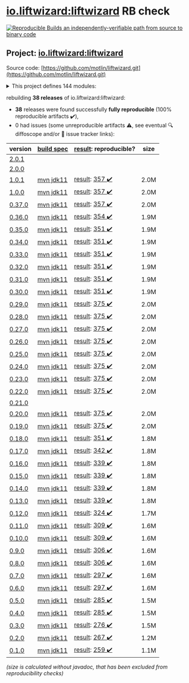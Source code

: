 [io.liftwizard:liftwizard](https://central.sonatype.com/artifact/io.liftwizard/liftwizard/1.0.1/versions) RB check
=======

[![Reproducible Builds](https://reproducible-builds.org/images/logos/rb.svg) an independently-verifiable path from source to binary code](https://reproducible-builds.org/)

## Project: [io.liftwizard:liftwizard](https://central.sonatype.com/artifact/io.liftwizard/liftwizard/1.0.1/versions)

Source code: [https://github.com/motlin/liftwizard.git](https://github.com/motlin/liftwizard.git)

<details><summary>This project defines 144 modules:</summary>

* [io.liftwizard:docs](https://central.sonatype.com/artifact/io.liftwizard/docs/1.0.1)
* [io.liftwizard:liftwizard](https://central.sonatype.com/artifact/io.liftwizard/liftwizard/1.0.1)
* [io.liftwizard:liftwizard-ansi-color-strip](https://central.sonatype.com/artifact/io.liftwizard/liftwizard-ansi-color-strip/1.0.1)
* [io.liftwizard:liftwizard-application](https://central.sonatype.com/artifact/io.liftwizard/liftwizard-application/1.0.1)
* [io.liftwizard:liftwizard-auth](https://central.sonatype.com/artifact/io.liftwizard/liftwizard-auth/1.0.1)
* [io.liftwizard:liftwizard-bom](https://central.sonatype.com/artifact/io.liftwizard/liftwizard-bom/1.0.1)
* [io.liftwizard:liftwizard-bundle](https://central.sonatype.com/artifact/io.liftwizard/liftwizard-bundle/1.0.1)
* [io.liftwizard:liftwizard-bundle-auth-filter](https://central.sonatype.com/artifact/io.liftwizard/liftwizard-bundle-auth-filter/1.0.1)
* [io.liftwizard:liftwizard-bundle-clock](https://central.sonatype.com/artifact/io.liftwizard/liftwizard-bundle-clock/1.0.1)
* [io.liftwizard:liftwizard-bundle-connection-manager](https://central.sonatype.com/artifact/io.liftwizard/liftwizard-bundle-connection-manager/1.0.1)
* [io.liftwizard:liftwizard-bundle-connection-manager-holder](https://central.sonatype.com/artifact/io.liftwizard/liftwizard-bundle-connection-manager-holder/1.0.1)
* [io.liftwizard:liftwizard-bundle-cors](https://central.sonatype.com/artifact/io.liftwizard/liftwizard-bundle-cors/1.0.1)
* [io.liftwizard:liftwizard-bundle-ddl-executor](https://central.sonatype.com/artifact/io.liftwizard/liftwizard-bundle-ddl-executor/1.0.1)
* [io.liftwizard:liftwizard-bundle-dynamic-bundles](https://central.sonatype.com/artifact/io.liftwizard/liftwizard-bundle-dynamic-bundles/1.0.1)
* [io.liftwizard:liftwizard-bundle-environment-config](https://central.sonatype.com/artifact/io.liftwizard/liftwizard-bundle-environment-config/1.0.1)
* [io.liftwizard:liftwizard-bundle-graphql](https://central.sonatype.com/artifact/io.liftwizard/liftwizard-bundle-graphql/1.0.1)
* [io.liftwizard:liftwizard-bundle-h2](https://central.sonatype.com/artifact/io.liftwizard/liftwizard-bundle-h2/1.0.1)
* [io.liftwizard:liftwizard-bundle-healthcheck-common-pool](https://central.sonatype.com/artifact/io.liftwizard/liftwizard-bundle-healthcheck-common-pool/1.0.1)
* [io.liftwizard:liftwizard-bundle-liquibase-migration](https://central.sonatype.com/artifact/io.liftwizard/liftwizard-bundle-liquibase-migration/1.0.1)
* [io.liftwizard:liftwizard-bundle-logging-config](https://central.sonatype.com/artifact/io.liftwizard/liftwizard-bundle-logging-config/1.0.1)
* [io.liftwizard:liftwizard-bundle-logging-http](https://central.sonatype.com/artifact/io.liftwizard/liftwizard-bundle-logging-http/1.0.1)
* [io.liftwizard:liftwizard-bundle-logging-uncaught-exception-handler](https://central.sonatype.com/artifact/io.liftwizard/liftwizard-bundle-logging-uncaught-exception-handler/1.0.1)
* [io.liftwizard:liftwizard-bundle-named-data-source](https://central.sonatype.com/artifact/io.liftwizard/liftwizard-bundle-named-data-source/1.0.1)
* [io.liftwizard:liftwizard-bundle-object-mapper](https://central.sonatype.com/artifact/io.liftwizard/liftwizard-bundle-object-mapper/1.0.1)
* [io.liftwizard:liftwizard-bundle-prioritized-api](https://central.sonatype.com/artifact/io.liftwizard/liftwizard-bundle-prioritized-api/1.0.1)
* [io.liftwizard:liftwizard-bundle-reladomo](https://central.sonatype.com/artifact/io.liftwizard/liftwizard-bundle-reladomo/1.0.1)
* [io.liftwizard:liftwizard-bundle-system-properties](https://central.sonatype.com/artifact/io.liftwizard/liftwizard-bundle-system-properties/1.0.1)
* [io.liftwizard:liftwizard-bundle-uuid](https://central.sonatype.com/artifact/io.liftwizard/liftwizard-bundle-uuid/1.0.1)
* [io.liftwizard:liftwizard-clock](https://central.sonatype.com/artifact/io.liftwizard/liftwizard-clock/1.0.1)
* [io.liftwizard:liftwizard-clock-incrementing](https://central.sonatype.com/artifact/io.liftwizard/liftwizard-clock-incrementing/1.0.1)
* [io.liftwizard:liftwizard-config](https://central.sonatype.com/artifact/io.liftwizard/liftwizard-config/1.0.1)
* [io.liftwizard:liftwizard-config-auth-filter](https://central.sonatype.com/artifact/io.liftwizard/liftwizard-config-auth-filter/1.0.1)
* [io.liftwizard:liftwizard-config-auth-filter-firebase](https://central.sonatype.com/artifact/io.liftwizard/liftwizard-config-auth-filter-firebase/1.0.1)
* [io.liftwizard:liftwizard-config-auth-filter-header](https://central.sonatype.com/artifact/io.liftwizard/liftwizard-config-auth-filter-header/1.0.1)
* [io.liftwizard:liftwizard-config-auth-filter-impersonation](https://central.sonatype.com/artifact/io.liftwizard/liftwizard-config-auth-filter-impersonation/1.0.1)
* [io.liftwizard:liftwizard-config-clock](https://central.sonatype.com/artifact/io.liftwizard/liftwizard-config-clock/1.0.1)
* [io.liftwizard:liftwizard-config-clock-fixed](https://central.sonatype.com/artifact/io.liftwizard/liftwizard-config-clock-fixed/1.0.1)
* [io.liftwizard:liftwizard-config-clock-incrementing](https://central.sonatype.com/artifact/io.liftwizard/liftwizard-config-clock-incrementing/1.0.1)
* [io.liftwizard:liftwizard-config-clock-system](https://central.sonatype.com/artifact/io.liftwizard/liftwizard-config-clock-system/1.0.1)
* [io.liftwizard:liftwizard-config-connection-manager](https://central.sonatype.com/artifact/io.liftwizard/liftwizard-config-connection-manager/1.0.1)
* [io.liftwizard:liftwizard-config-cors](https://central.sonatype.com/artifact/io.liftwizard/liftwizard-config-cors/1.0.1)
* [io.liftwizard:liftwizard-config-data-source](https://central.sonatype.com/artifact/io.liftwizard/liftwizard-config-data-source/1.0.1)
* [io.liftwizard:liftwizard-config-ddl-executor](https://central.sonatype.com/artifact/io.liftwizard/liftwizard-config-ddl-executor/1.0.1)
* [io.liftwizard:liftwizard-config-enabled](https://central.sonatype.com/artifact/io.liftwizard/liftwizard-config-enabled/1.0.1)
* [io.liftwizard:liftwizard-config-executor-service](https://central.sonatype.com/artifact/io.liftwizard/liftwizard-config-executor-service/1.0.1)
* [io.liftwizard:liftwizard-config-graphql](https://central.sonatype.com/artifact/io.liftwizard/liftwizard-config-graphql/1.0.1)
* [io.liftwizard:liftwizard-config-h2](https://central.sonatype.com/artifact/io.liftwizard/liftwizard-config-h2/1.0.1)
* [io.liftwizard:liftwizard-config-healthcheck-common-pool](https://central.sonatype.com/artifact/io.liftwizard/liftwizard-config-healthcheck-common-pool/1.0.1)
* [io.liftwizard:liftwizard-config-liquibase-migration](https://central.sonatype.com/artifact/io.liftwizard/liftwizard-config-liquibase-migration/1.0.1)
* [io.liftwizard:liftwizard-config-logging-buffered](https://central.sonatype.com/artifact/io.liftwizard/liftwizard-config-logging-buffered/1.0.1)
* [io.liftwizard:liftwizard-config-logging-config](https://central.sonatype.com/artifact/io.liftwizard/liftwizard-config-logging-config/1.0.1)
* [io.liftwizard:liftwizard-config-logging-filter-janino](https://central.sonatype.com/artifact/io.liftwizard/liftwizard-config-logging-filter-janino/1.0.1)
* [io.liftwizard:liftwizard-config-logging-filter-requesturl](https://central.sonatype.com/artifact/io.liftwizard/liftwizard-config-logging-filter-requesturl/1.0.1)
* [io.liftwizard:liftwizard-config-logging-http](https://central.sonatype.com/artifact/io.liftwizard/liftwizard-config-logging-http/1.0.1)
* [io.liftwizard:liftwizard-config-logging-logstash](https://central.sonatype.com/artifact/io.liftwizard/liftwizard-config-logging-logstash/1.0.1)
* [io.liftwizard:liftwizard-config-logging-logstash-console](https://central.sonatype.com/artifact/io.liftwizard/liftwizard-config-logging-logstash-console/1.0.1)
* [io.liftwizard:liftwizard-config-logging-logstash-encoder](https://central.sonatype.com/artifact/io.liftwizard/liftwizard-config-logging-logstash-encoder/1.0.1)
* [io.liftwizard:liftwizard-config-logging-logstash-file](https://central.sonatype.com/artifact/io.liftwizard/liftwizard-config-logging-logstash-file/1.0.1)
* [io.liftwizard:liftwizard-config-logging-logzio](https://central.sonatype.com/artifact/io.liftwizard/liftwizard-config-logging-logzio/1.0.1)
* [io.liftwizard:liftwizard-config-metrics-reporter-log4j](https://central.sonatype.com/artifact/io.liftwizard/liftwizard-config-metrics-reporter-log4j/1.0.1)
* [io.liftwizard:liftwizard-config-metrics-reporter-logback](https://central.sonatype.com/artifact/io.liftwizard/liftwizard-config-metrics-reporter-logback/1.0.1)
* [io.liftwizard:liftwizard-config-metrics-reporter-slf4j](https://central.sonatype.com/artifact/io.liftwizard/liftwizard-config-metrics-reporter-slf4j/1.0.1)
* [io.liftwizard:liftwizard-config-object-mapper](https://central.sonatype.com/artifact/io.liftwizard/liftwizard-config-object-mapper/1.0.1)
* [io.liftwizard:liftwizard-config-reladomo](https://central.sonatype.com/artifact/io.liftwizard/liftwizard-config-reladomo/1.0.1)
* [io.liftwizard:liftwizard-config-system-properties](https://central.sonatype.com/artifact/io.liftwizard/liftwizard-config-system-properties/1.0.1)
* [io.liftwizard:liftwizard-config-uuid](https://central.sonatype.com/artifact/io.liftwizard/liftwizard-config-uuid/1.0.1)
* [io.liftwizard:liftwizard-config-uuid-seed](https://central.sonatype.com/artifact/io.liftwizard/liftwizard-config-uuid-seed/1.0.1)
* [io.liftwizard:liftwizard-config-uuid-system](https://central.sonatype.com/artifact/io.liftwizard/liftwizard-config-uuid-system/1.0.1)
* [io.liftwizard:liftwizard-configuration-factory-json](https://central.sonatype.com/artifact/io.liftwizard/liftwizard-configuration-factory-json/1.0.1)
* [io.liftwizard:liftwizard-connection-manager](https://central.sonatype.com/artifact/io.liftwizard/liftwizard-connection-manager/1.0.1)
* [io.liftwizard:liftwizard-connection-manager-h2-memory](https://central.sonatype.com/artifact/io.liftwizard/liftwizard-connection-manager-h2-memory/1.0.1)
* [io.liftwizard:liftwizard-connection-manager-heroku](https://central.sonatype.com/artifact/io.liftwizard/liftwizard-connection-manager-heroku/1.0.1)
* [io.liftwizard:liftwizard-connection-manager-holder](https://central.sonatype.com/artifact/io.liftwizard/liftwizard-connection-manager-holder/1.0.1)
* [io.liftwizard:liftwizard-ddl-executor](https://central.sonatype.com/artifact/io.liftwizard/liftwizard-ddl-executor/1.0.1)
* [io.liftwizard:liftwizard-dependencies](https://central.sonatype.com/artifact/io.liftwizard/liftwizard-dependencies/1.0.1)
* [io.liftwizard:liftwizard-example-resources](https://central.sonatype.com/artifact/io.liftwizard/liftwizard-example-resources/1.0.1)
* [io.liftwizard:liftwizard-firebase-dependencies](https://central.sonatype.com/artifact/io.liftwizard/liftwizard-firebase-dependencies/1.0.1)
* [io.liftwizard:liftwizard-generator-plugins](https://central.sonatype.com/artifact/io.liftwizard/liftwizard-generator-plugins/1.0.1)
* [io.liftwizard:liftwizard-generator-reladomo-code-plugin](https://central.sonatype.com/artifact/io.liftwizard/liftwizard-generator-reladomo-code-plugin/1.0.1)
* [io.liftwizard:liftwizard-generator-reladomo-database-plugin](https://central.sonatype.com/artifact/io.liftwizard/liftwizard-generator-reladomo-database-plugin/1.0.1)
* [io.liftwizard:liftwizard-generator-xsd2bean-plugin](https://central.sonatype.com/artifact/io.liftwizard/liftwizard-generator-xsd2bean-plugin/1.0.1)
* [io.liftwizard:liftwizard-graphql](https://central.sonatype.com/artifact/io.liftwizard/liftwizard-graphql/1.0.1)
* [io.liftwizard:liftwizard-graphql-data-fetcher](https://central.sonatype.com/artifact/io.liftwizard/liftwizard-graphql-data-fetcher/1.0.1)
* [io.liftwizard:liftwizard-graphql-data-fetcher-async](https://central.sonatype.com/artifact/io.liftwizard/liftwizard-graphql-data-fetcher-async/1.0.1)
* [io.liftwizard:liftwizard-graphql-exception](https://central.sonatype.com/artifact/io.liftwizard/liftwizard-graphql-exception/1.0.1)
* [io.liftwizard:liftwizard-graphql-finder-fetcher](https://central.sonatype.com/artifact/io.liftwizard/liftwizard-graphql-finder-fetcher/1.0.1)
* [io.liftwizard:liftwizard-graphql-instrumentation](https://central.sonatype.com/artifact/io.liftwizard/liftwizard-graphql-instrumentation/1.0.1)
* [io.liftwizard:liftwizard-graphql-instrumentation-logging](https://central.sonatype.com/artifact/io.liftwizard/liftwizard-graphql-instrumentation-logging/1.0.1)
* [io.liftwizard:liftwizard-graphql-instrumentation-metrics](https://central.sonatype.com/artifact/io.liftwizard/liftwizard-graphql-instrumentation-metrics/1.0.1)
* [io.liftwizard:liftwizard-graphql-operation-fetcher](https://central.sonatype.com/artifact/io.liftwizard/liftwizard-graphql-operation-fetcher/1.0.1)
* [io.liftwizard:liftwizard-graphql-reladomo-meta](https://central.sonatype.com/artifact/io.liftwizard/liftwizard-graphql-reladomo-meta/1.0.1)
* [io.liftwizard:liftwizard-graphql-scalar-temporal](https://central.sonatype.com/artifact/io.liftwizard/liftwizard-graphql-scalar-temporal/1.0.1)
* [io.liftwizard:liftwizard-healthcheck-common-pool](https://central.sonatype.com/artifact/io.liftwizard/liftwizard-healthcheck-common-pool/1.0.1)
* [io.liftwizard:liftwizard-healthcheck-reladomo](https://central.sonatype.com/artifact/io.liftwizard/liftwizard-healthcheck-reladomo/1.0.1)
* [io.liftwizard:liftwizard-jackson](https://central.sonatype.com/artifact/io.liftwizard/liftwizard-jackson/1.0.1)
* [io.liftwizard:liftwizard-jackson-config](https://central.sonatype.com/artifact/io.liftwizard/liftwizard-jackson-config/1.0.1)
* [io.liftwizard:liftwizard-jackson-pretty-printer](https://central.sonatype.com/artifact/io.liftwizard/liftwizard-jackson-pretty-printer/1.0.1)
* [io.liftwizard:liftwizard-jetty-admin-login-service](https://central.sonatype.com/artifact/io.liftwizard/liftwizard-jetty-admin-login-service/1.0.1)
* [io.liftwizard:liftwizard-junit-rule-log-marker](https://central.sonatype.com/artifact/io.liftwizard/liftwizard-junit-rule-log-marker/1.0.1)
* [io.liftwizard:liftwizard-junit-rule-match-file](https://central.sonatype.com/artifact/io.liftwizard/liftwizard-junit-rule-match-file/1.0.1)
* [io.liftwizard:liftwizard-junit-rule-match-json](https://central.sonatype.com/artifact/io.liftwizard/liftwizard-junit-rule-match-json/1.0.1)
* [io.liftwizard:liftwizard-logging](https://central.sonatype.com/artifact/io.liftwizard/liftwizard-logging/1.0.1)
* [io.liftwizard:liftwizard-logging-buffered-appender](https://central.sonatype.com/artifact/io.liftwizard/liftwizard-logging-buffered-appender/1.0.1)
* [io.liftwizard:liftwizard-logging-filter-requesturl](https://central.sonatype.com/artifact/io.liftwizard/liftwizard-logging-filter-requesturl/1.0.1)
* [io.liftwizard:liftwizard-logging-mdc-closeable](https://central.sonatype.com/artifact/io.liftwizard/liftwizard-logging-mdc-closeable/1.0.1)
* [io.liftwizard:liftwizard-logging-p6spy](https://central.sonatype.com/artifact/io.liftwizard/liftwizard-logging-p6spy/1.0.1)
* [io.liftwizard:liftwizard-logging-uncaught-exception-handler](https://central.sonatype.com/artifact/io.liftwizard/liftwizard-logging-uncaught-exception-handler/1.0.1)
* [io.liftwizard:liftwizard-maven-build](https://central.sonatype.com/artifact/io.liftwizard/liftwizard-maven-build/1.0.1)
* [io.liftwizard:liftwizard-maven-reladomo-logger](https://central.sonatype.com/artifact/io.liftwizard/liftwizard-maven-reladomo-logger/1.0.1)
* [io.liftwizard:liftwizard-metrics-reporter-log4j](https://central.sonatype.com/artifact/io.liftwizard/liftwizard-metrics-reporter-log4j/1.0.1)
* [io.liftwizard:liftwizard-metrics-reporter-slf4j](https://central.sonatype.com/artifact/io.liftwizard/liftwizard-metrics-reporter-slf4j/1.0.1)
* [io.liftwizard:liftwizard-named-data-source-factory](https://central.sonatype.com/artifact/io.liftwizard/liftwizard-named-data-source-factory/1.0.1)
* [io.liftwizard:liftwizard-parent-build](https://central.sonatype.com/artifact/io.liftwizard/liftwizard-parent-build/1.0.1)
* [io.liftwizard:liftwizard-principal-firebase](https://central.sonatype.com/artifact/io.liftwizard/liftwizard-principal-firebase/1.0.1)
* [io.liftwizard:liftwizard-reladomo](https://central.sonatype.com/artifact/io.liftwizard/liftwizard-reladomo/1.0.1)
* [io.liftwizard:liftwizard-reladomo-graphql-data-fetcher](https://central.sonatype.com/artifact/io.liftwizard/liftwizard-reladomo-graphql-data-fetcher/1.0.1)
* [io.liftwizard:liftwizard-reladomo-graphql-deep-fetcher](https://central.sonatype.com/artifact/io.liftwizard/liftwizard-reladomo-graphql-deep-fetcher/1.0.1)
* [io.liftwizard:liftwizard-reladomo-graphql-operation](https://central.sonatype.com/artifact/io.liftwizard/liftwizard-reladomo-graphql-operation/1.0.1)
* [io.liftwizard:liftwizard-reladomo-operation-compiler](https://central.sonatype.com/artifact/io.liftwizard/liftwizard-reladomo-operation-compiler/1.0.1)
* [io.liftwizard:liftwizard-reladomo-operation-grammar](https://central.sonatype.com/artifact/io.liftwizard/liftwizard-reladomo-operation-grammar/1.0.1)
* [io.liftwizard:liftwizard-reladomo-serialize](https://central.sonatype.com/artifact/io.liftwizard/liftwizard-reladomo-serialize/1.0.1)
* [io.liftwizard:liftwizard-reladomo-simulated-sequence](https://central.sonatype.com/artifact/io.liftwizard/liftwizard-reladomo-simulated-sequence/1.0.1)
* [io.liftwizard:liftwizard-reladomo-simulated-sequence-ddls](https://central.sonatype.com/artifact/io.liftwizard/liftwizard-reladomo-simulated-sequence-ddls/1.0.1)
* [io.liftwizard:liftwizard-reladomo-test-resource-writer](https://central.sonatype.com/artifact/io.liftwizard/liftwizard-reladomo-test-resource-writer/1.0.1)
* [io.liftwizard:liftwizard-reladomo-test-rule](https://central.sonatype.com/artifact/io.liftwizard/liftwizard-reladomo-test-rule/1.0.1)
* [io.liftwizard:liftwizard-reladomo-timestamp](https://central.sonatype.com/artifact/io.liftwizard/liftwizard-reladomo-timestamp/1.0.1)
* [io.liftwizard:liftwizard-servlet](https://central.sonatype.com/artifact/io.liftwizard/liftwizard-servlet/1.0.1)
* [io.liftwizard:liftwizard-servlet-logging](https://central.sonatype.com/artifact/io.liftwizard/liftwizard-servlet-logging/1.0.1)
* [io.liftwizard:liftwizard-servlet-logging-correlation-id](https://central.sonatype.com/artifact/io.liftwizard/liftwizard-servlet-logging-correlation-id/1.0.1)
* [io.liftwizard:liftwizard-servlet-logging-log4j-map](https://central.sonatype.com/artifact/io.liftwizard/liftwizard-servlet-logging-log4j-map/1.0.1)
* [io.liftwizard:liftwizard-servlet-logging-logstash-encoder](https://central.sonatype.com/artifact/io.liftwizard/liftwizard-servlet-logging-logstash-encoder/1.0.1)
* [io.liftwizard:liftwizard-servlet-logging-mdc](https://central.sonatype.com/artifact/io.liftwizard/liftwizard-servlet-logging-mdc/1.0.1)
* [io.liftwizard:liftwizard-servlet-logging-mdc-clear-all](https://central.sonatype.com/artifact/io.liftwizard/liftwizard-servlet-logging-mdc-clear-all/1.0.1)
* [io.liftwizard:liftwizard-servlet-logging-mdc-clear-keys](https://central.sonatype.com/artifact/io.liftwizard/liftwizard-servlet-logging-mdc-clear-keys/1.0.1)
* [io.liftwizard:liftwizard-servlet-logging-opentracing](https://central.sonatype.com/artifact/io.liftwizard/liftwizard-servlet-logging-opentracing/1.0.1)
* [io.liftwizard:liftwizard-servlet-logging-resource-info](https://central.sonatype.com/artifact/io.liftwizard/liftwizard-servlet-logging-resource-info/1.0.1)
* [io.liftwizard:liftwizard-servlet-logging-structured-argument](https://central.sonatype.com/artifact/io.liftwizard/liftwizard-servlet-logging-structured-argument/1.0.1)
* [io.liftwizard:liftwizard-servlet-logging-structured-duration](https://central.sonatype.com/artifact/io.liftwizard/liftwizard-servlet-logging-structured-duration/1.0.1)
* [io.liftwizard:liftwizard-servlet-logging-structured-reladomo](https://central.sonatype.com/artifact/io.liftwizard/liftwizard-servlet-logging-structured-reladomo/1.0.1)
* [io.liftwizard:liftwizard-servlet-logging-structured-status-info](https://central.sonatype.com/artifact/io.liftwizard/liftwizard-servlet-logging-structured-status-info/1.0.1)
* [io.liftwizard:liftwizard-servlet-logging-typesafe](https://central.sonatype.com/artifact/io.liftwizard/liftwizard-servlet-logging-typesafe/1.0.1)
* [io.liftwizard:liftwizard-task-reladomo-clear-cache](https://central.sonatype.com/artifact/io.liftwizard/liftwizard-task-reladomo-clear-cache/1.0.1)
* [io.liftwizard:liftwizard-utility](https://central.sonatype.com/artifact/io.liftwizard/liftwizard-utility/1.0.1)
* [io.liftwizard:liftwizard-uuid](https://central.sonatype.com/artifact/io.liftwizard/liftwizard-uuid/1.0.1)
</details>

rebuilding **38 releases** of io.liftwizard:liftwizard:
- **38** releases were found successfully **fully reproducible** (100% reproducible artifacts :heavy_check_mark:),
- 0 had issues (some unreproducible artifacts :warning:, see eventual :mag: diffoscope and/or :memo: issue tracker links):

| version | [build spec](/BUILDSPEC.md) | [result](https://reproducible-builds.org/docs/jvm/): reproducible? | size |
| -- | --------- | ------ | -- |
| [2.0.1](https://central.sonatype.com/artifact/io.liftwizard/liftwizard/2.0.1/pom) | | | |
| [2.0.0](https://central.sonatype.com/artifact/io.liftwizard/liftwizard/2.0.0/pom) | | | |
| [1.0.1](https://central.sonatype.com/artifact/io.liftwizard/liftwizard/1.0.1/pom) | [mvn jdk11](liftwizard-1.0.1.buildspec) | [result](liftwizard-1.0.1.buildinfo): [357 :heavy_check_mark: ](liftwizard-1.0.1.buildcompare) | 2.0M |
| [1.0.0](https://central.sonatype.com/artifact/io.liftwizard/liftwizard/1.0.0/pom) | [mvn jdk11](liftwizard-1.0.0.buildspec) | [result](liftwizard-1.0.0.buildinfo): [357 :heavy_check_mark: ](liftwizard-1.0.0.buildcompare) | 2.0M |
| [0.37.0](https://central.sonatype.com/artifact/io.liftwizard/liftwizard/0.37.0/pom) | [mvn jdk11](liftwizard-0.37.0.buildspec) | [result](liftwizard-0.37.0.buildinfo): [357 :heavy_check_mark: ](liftwizard-0.37.0.buildcompare) | 2.0M |
| [0.36.0](https://central.sonatype.com/artifact/io.liftwizard/liftwizard/0.36.0/pom) | [mvn jdk11](liftwizard-0.36.0.buildspec) | [result](liftwizard-0.36.0.buildinfo): [354 :heavy_check_mark: ](liftwizard-0.36.0.buildcompare) | 1.9M |
| [0.35.0](https://central.sonatype.com/artifact/io.liftwizard/liftwizard/0.35.0/pom) | [mvn jdk11](liftwizard-0.35.0.buildspec) | [result](liftwizard-0.35.0.buildinfo): [351 :heavy_check_mark: ](liftwizard-0.35.0.buildcompare) | 1.9M |
| [0.34.0](https://central.sonatype.com/artifact/io.liftwizard/liftwizard/0.34.0/pom) | [mvn jdk11](liftwizard-0.34.0.buildspec) | [result](liftwizard-0.34.0.buildinfo): [351 :heavy_check_mark: ](liftwizard-0.34.0.buildcompare) | 1.9M |
| [0.33.0](https://central.sonatype.com/artifact/io.liftwizard/liftwizard/0.33.0/pom) | [mvn jdk11](liftwizard-0.33.0.buildspec) | [result](liftwizard-0.33.0.buildinfo): [351 :heavy_check_mark: ](liftwizard-0.33.0.buildcompare) | 1.9M |
| [0.32.0](https://central.sonatype.com/artifact/io.liftwizard/liftwizard/0.32.0/pom) | [mvn jdk11](liftwizard-0.32.0.buildspec) | [result](liftwizard-0.32.0.buildinfo): [351 :heavy_check_mark: ](liftwizard-0.32.0.buildcompare) | 1.9M |
| [0.31.0](https://central.sonatype.com/artifact/io.liftwizard/liftwizard/0.31.0/pom) | [mvn jdk11](liftwizard-0.31.0.buildspec) | [result](liftwizard-0.31.0.buildinfo): [351 :heavy_check_mark: ](liftwizard-0.31.0.buildcompare) | 1.9M |
| [0.30.0](https://central.sonatype.com/artifact/io.liftwizard/liftwizard/0.30.0/pom) | [mvn jdk11](liftwizard-0.30.0.buildspec) | [result](liftwizard-0.30.0.buildinfo): [351 :heavy_check_mark: ](liftwizard-0.30.0.buildcompare) | 1.9M |
| [0.29.0](https://central.sonatype.com/artifact/io.liftwizard/liftwizard/0.29.0/pom) | [mvn jdk11](liftwizard-0.29.0.buildspec) | [result](liftwizard-0.29.0.buildinfo): [375 :heavy_check_mark: ](liftwizard-0.29.0.buildcompare) | 2.0M |
| [0.28.0](https://central.sonatype.com/artifact/io.liftwizard/liftwizard/0.28.0/pom) | [mvn jdk11](liftwizard-0.28.0.buildspec) | [result](liftwizard-0.28.0.buildinfo): [375 :heavy_check_mark: ](liftwizard-0.28.0.buildcompare) | 2.0M |
| [0.27.0](https://central.sonatype.com/artifact/io.liftwizard/liftwizard/0.27.0/pom) | [mvn jdk11](liftwizard-0.27.0.buildspec) | [result](liftwizard-0.27.0.buildinfo): [375 :heavy_check_mark: ](liftwizard-0.27.0.buildcompare) | 2.0M |
| [0.26.0](https://central.sonatype.com/artifact/io.liftwizard/liftwizard/0.26.0/pom) | [mvn jdk11](liftwizard-0.26.0.buildspec) | [result](liftwizard-0.26.0.buildinfo): [375 :heavy_check_mark: ](liftwizard-0.26.0.buildcompare) | 2.0M |
| [0.25.0](https://central.sonatype.com/artifact/io.liftwizard/liftwizard/0.25.0/pom) | [mvn jdk11](liftwizard-0.25.0.buildspec) | [result](liftwizard-0.25.0.buildinfo): [375 :heavy_check_mark: ](liftwizard-0.25.0.buildcompare) | 2.0M |
| [0.24.0](https://central.sonatype.com/artifact/io.liftwizard/liftwizard/0.24.0/pom) | [mvn jdk11](liftwizard-0.24.0.buildspec) | [result](liftwizard-0.24.0.buildinfo): [375 :heavy_check_mark: ](liftwizard-0.24.0.buildcompare) | 2.0M |
| [0.23.0](https://central.sonatype.com/artifact/io.liftwizard/liftwizard/0.23.0/pom) | [mvn jdk11](liftwizard-0.23.0.buildspec) | [result](liftwizard-0.23.0.buildinfo): [375 :heavy_check_mark: ](liftwizard-0.23.0.buildcompare) | 2.0M |
| [0.22.0](https://central.sonatype.com/artifact/io.liftwizard/liftwizard/0.22.0/pom) | [mvn jdk11](liftwizard-0.22.0.buildspec) | [result](liftwizard-0.22.0.buildinfo): [375 :heavy_check_mark: ](liftwizard-0.22.0.buildcompare) | 2.0M |
| [0.21.0](https://central.sonatype.com/artifact/io.liftwizard/liftwizard/0.21.0/pom) | | | |
| [0.20.0](https://central.sonatype.com/artifact/io.liftwizard/liftwizard/0.20.0/pom) | [mvn jdk11](liftwizard-0.20.0.buildspec) | [result](liftwizard-0.20.0.buildinfo): [375 :heavy_check_mark: ](liftwizard-0.20.0.buildcompare) | 2.0M |
| [0.19.0](https://central.sonatype.com/artifact/io.liftwizard/liftwizard/0.19.0/pom) | [mvn jdk11](liftwizard-0.19.0.buildspec) | [result](liftwizard-0.19.0.buildinfo): [375 :heavy_check_mark: ](liftwizard-0.19.0.buildcompare) | 2.0M |
| [0.18.0](https://central.sonatype.com/artifact/io.liftwizard/liftwizard/0.18.0/pom) | [mvn jdk11](liftwizard-0.18.0.buildspec) | [result](liftwizard-0.18.0.buildinfo): [351 :heavy_check_mark: ](liftwizard-0.18.0.buildcompare) | 1.8M |
| [0.17.0](https://central.sonatype.com/artifact/io.liftwizard/liftwizard/0.17.0/pom) | [mvn jdk11](liftwizard-0.17.0.buildspec) | [result](liftwizard-0.17.0.buildinfo): [342 :heavy_check_mark: ](liftwizard-0.17.0.buildcompare) | 1.8M |
| [0.16.0](https://central.sonatype.com/artifact/io.liftwizard/liftwizard/0.16.0/pom) | [mvn jdk11](liftwizard-0.16.0.buildspec) | [result](liftwizard-0.16.0.buildinfo): [339 :heavy_check_mark: ](liftwizard-0.16.0.buildcompare) | 1.8M |
| [0.15.0](https://central.sonatype.com/artifact/io.liftwizard/liftwizard/0.15.0/pom) | [mvn jdk11](liftwizard-0.15.0.buildspec) | [result](liftwizard-0.15.0.buildinfo): [339 :heavy_check_mark: ](liftwizard-0.15.0.buildcompare) | 1.8M |
| [0.14.0](https://central.sonatype.com/artifact/io.liftwizard/liftwizard/0.14.0/pom) | [mvn jdk11](liftwizard-0.14.0.buildspec) | [result](liftwizard-0.14.0.buildinfo): [339 :heavy_check_mark: ](liftwizard-0.14.0.buildcompare) | 1.8M |
| [0.13.0](https://central.sonatype.com/artifact/io.liftwizard/liftwizard/0.13.0/pom) | [mvn jdk11](liftwizard-0.13.0.buildspec) | [result](liftwizard-0.13.0.buildinfo): [339 :heavy_check_mark: ](liftwizard-0.13.0.buildcompare) | 1.8M |
| [0.12.0](https://central.sonatype.com/artifact/io.liftwizard/liftwizard/0.12.0/pom) | [mvn jdk11](liftwizard-0.12.0.buildspec) | [result](liftwizard-0.12.0.buildinfo): [324 :heavy_check_mark: ](liftwizard-0.12.0.buildcompare) | 1.7M |
| [0.11.0](https://central.sonatype.com/artifact/io.liftwizard/liftwizard/0.11.0/pom) | [mvn jdk11](liftwizard-0.11.0.buildspec) | [result](liftwizard-0.11.0.buildinfo): [309 :heavy_check_mark: ](liftwizard-0.11.0.buildcompare) | 1.6M |
| [0.10.0](https://central.sonatype.com/artifact/io.liftwizard/liftwizard/0.10.0/pom) | [mvn jdk11](liftwizard-0.10.0.buildspec) | [result](liftwizard-0.10.0.buildinfo): [309 :heavy_check_mark: ](liftwizard-0.10.0.buildcompare) | 1.6M |
| [0.9.0](https://central.sonatype.com/artifact/io.liftwizard/liftwizard/0.9.0/pom) | [mvn jdk11](liftwizard-0.9.0.buildspec) | [result](liftwizard-0.9.0.buildinfo): [306 :heavy_check_mark: ](liftwizard-0.9.0.buildcompare) | 1.6M |
| [0.8.0](https://central.sonatype.com/artifact/io.liftwizard/liftwizard/0.8.0/pom) | [mvn jdk11](liftwizard-0.8.0.buildspec) | [result](liftwizard-0.8.0.buildinfo): [306 :heavy_check_mark: ](liftwizard-0.8.0.buildcompare) | 1.6M |
| [0.7.0](https://central.sonatype.com/artifact/io.liftwizard/liftwizard/0.7.0/pom) | [mvn jdk11](liftwizard-0.7.0.buildspec) | [result](liftwizard-0.7.0.buildinfo): [297 :heavy_check_mark: ](liftwizard-0.7.0.buildcompare) | 1.6M |
| [0.6.0](https://central.sonatype.com/artifact/io.liftwizard/liftwizard/0.6.0/pom) | [mvn jdk11](liftwizard-0.6.0.buildspec) | [result](liftwizard-0.6.0.buildinfo): [297 :heavy_check_mark: ](liftwizard-0.6.0.buildcompare) | 1.6M |
| [0.5.0](https://central.sonatype.com/artifact/io.liftwizard/liftwizard/0.5.0/pom) | [mvn jdk11](liftwizard-0.5.0.buildspec) | [result](liftwizard-0.5.0.buildinfo): [285 :heavy_check_mark: ](liftwizard-0.5.0.buildcompare) | 1.5M |
| [0.4.0](https://central.sonatype.com/artifact/io.liftwizard/liftwizard/0.4.0/pom) | [mvn jdk11](liftwizard-0.4.0.buildspec) | [result](liftwizard-0.4.0.buildinfo): [285 :heavy_check_mark: ](liftwizard-0.4.0.buildcompare) | 1.5M |
| [0.3.0](https://central.sonatype.com/artifact/io.liftwizard/liftwizard/0.3.0/pom) | [mvn jdk11](liftwizard-0.3.0.buildspec) | [result](liftwizard-0.3.0.buildinfo): [276 :heavy_check_mark: ](liftwizard-0.3.0.buildcompare) | 1.5M |
| [0.2.0](https://central.sonatype.com/artifact/io.liftwizard/liftwizard/0.2.0/pom) | [mvn jdk11](liftwizard-0.2.0.buildspec) | [result](liftwizard-0.2.0.buildinfo): [267 :heavy_check_mark: ](liftwizard-0.2.0.buildcompare) | 1.2M |
| [0.1.0](https://central.sonatype.com/artifact/io.liftwizard/liftwizard/0.1.0/pom) | [mvn jdk11](liftwizard-0.1.0.buildspec) | [result](liftwizard-0.1.0.buildinfo): [259 :heavy_check_mark: ](liftwizard-0.1.0.buildcompare) | 1.1M |

<i>(size is calculated without javadoc, that has been excluded from reproducibility checks)</i>
